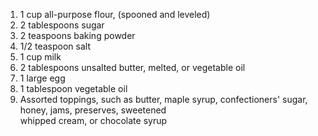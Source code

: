 1) 1 cup all-purpose flour, (spooned and leveled)
2) 2 tablespoons sugar
3) 2 teaspoons baking powder
4) 1/2 teaspoon salt
5) 1 cup milk 
6) 2 tablespoons unsalted butter, melted, or vegetable oil
7) 1 large egg
8) 1 tablespoon vegetable oil
9) Assorted toppings, such as butter, maple syrup, confectioners' sugar, honey, jams, preserves, sweetened   
  whipped cream, or chocolate syrup